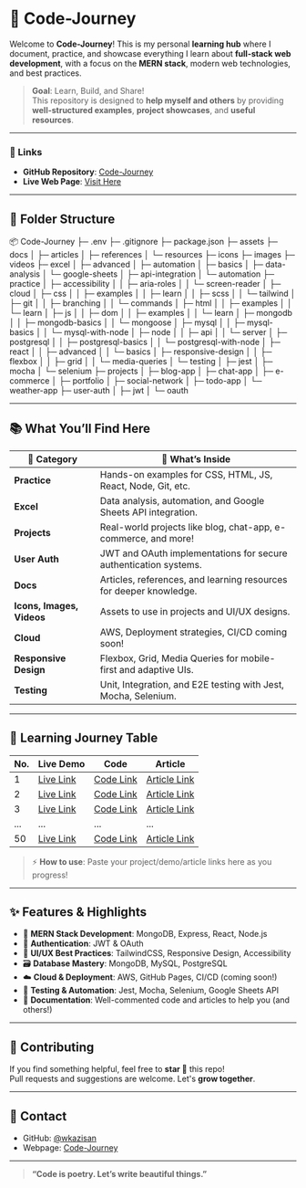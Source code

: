# 🚀 Code-Journey

Welcome to **Code-Journey**! This is my personal **learning hub** where I document, practice, and showcase everything I learn about **full-stack web development**, with a focus on the **MERN stack**, modern web technologies, and best practices.

> **Goal**: Learn, Build, and Share!  
> This repository is designed to **help myself and others** by providing **well-structured examples**, **project showcases**, and **useful resources**.

---

### 🔗 Links

- **GitHub Repository**: [Code-Journey](https://github.com/wkazisan/Code-Journey)  
- **Live Web Page**: [Visit Here](https://wkazisan.github.io/Code-Journey/)

---

## 📂 Folder Structure

📦 Code-Journey
├─ .env
├─ .gitignore
├─ package.json
├─ assets
├─ docs
│  ├─ articles
│  ├─ references
│  └─ resources
├─ icons
├─ images
├─ videos
├─ excel
│  ├─ advanced
│  ├─ automation
│  ├─ basics
│  ├─ data-analysis
│  └─ google-sheets
│     ├─ api-integration
│     └─ automation
├─ practice
│  ├─ accessibility
│  │  ├─ aria-roles
│  │  └─ screen-reader
│  ├─ cloud
│  ├─ css
│  │  ├─ examples
│  │  ├─ learn
│  │  ├─ scss
│  │  └─ tailwind
│  ├─ git
│  │  ├─ branching
│  │  └─ commands
│  ├─ html
│  │  ├─ examples
│  │  └─ learn
│  ├─ js
│  │  ├─ dom
│  │  ├─ examples
│  │  └─ learn
│  ├─ mongodb
│  │  ├─ mongodb-basics
│  │  └─ mongoose
│  ├─ mysql
│  │  ├─ mysql-basics
│  │  └─ mysql-with-node
│  ├─ node
│  │  ├─ api
│  │  └─ server
│  ├─ postgresql
│  │  ├─ postgresql-basics
│  │  └─ postgresql-with-node
│  ├─ react
│  │  ├─ advanced
│  │  └─ basics
│  ├─ responsive-design
│  │  ├─ flexbox
│  │  ├─ grid
│  │  └─ media-queries
│  └─ testing
│     ├─ jest
│     ├─ mocha
│     └─ selenium
├─ projects
│  ├─ blog-app
│  ├─ chat-app
│  ├─ e-commerce
│  ├─ portfolio
│  ├─ social-network
│  ├─ todo-app
│  └─ weather-app
├─ user-auth
│  ├─ jwt
│  └─ oauth

---

## 📚 What You’ll Find Here

| 📁 **Category**      | 📄 **What’s Inside**                                                 |
|----------------------|----------------------------------------------------------------------|
| **Practice**         | Hands-on examples for CSS, HTML, JS, React, Node, Git, etc.          |
| **Excel**            | Data analysis, automation, and Google Sheets API integration.        |
| **Projects**         | Real-world projects like blog, chat-app, e-commerce, and more!       |
| **User Auth**        | JWT and OAuth implementations for secure authentication systems.     |
| **Docs**             | Articles, references, and learning resources for deeper knowledge.   |
| **Icons, Images, Videos** | Assets to use in projects and UI/UX designs.                      |
| **Cloud**            | AWS, Deployment strategies, CI/CD coming soon!                       |
| **Responsive Design**| Flexbox, Grid, Media Queries for mobile-first and adaptive UIs.      |
| **Testing**          | Unit, Integration, and E2E testing with Jest, Mocha, Selenium.       |

---

## 📜 Learning Journey Table

| No. | Live Demo                              | Code                                     | Article                                   |
|-----|----------------------------------------|------------------------------------------|-------------------------------------------|
| 1   | [Live Link](#)                         | [Code Link](#)                           | [Article Link](#)                         |
| 2   | [Live Link](#)                         | [Code Link](#)                           | [Article Link](#)                         |
| 3   | [Live Link](#)                         | [Code Link](#)                           | [Article Link](#)                         |
| ... | ...                                    | ...                                      | ...                                       |
| 50  | [Live Link](#)                         | [Code Link](#)                           | [Article Link](#)                         |

> ⚡ **How to use**: Paste your project/demo/article links here as you progress!

---

## ✨ Features & Highlights

- 🚀 **MERN Stack Development**: MongoDB, Express, React, Node.js
- 🔐 **Authentication**: JWT & OAuth
- 🎨 **UI/UX Best Practices**: TailwindCSS, Responsive Design, Accessibility
- 🗃️ **Database Mastery**: MongoDB, MySQL, PostgreSQL
- ☁️ **Cloud & Deployment**: AWS, GitHub Pages, CI/CD (coming soon!)
- 🔧 **Testing & Automation**: Jest, Mocha, Selenium, Google Sheets API
- 📝 **Documentation**: Well-commented code and articles to help you (and others!)

---

## 📢 Contributing

If you find something helpful, feel free to **star 🌟** this repo!  
Pull requests and suggestions are welcome. Let's **grow together**.

---

## 📧 Contact

- GitHub: [@wkazisan](https://github.com/wkazisan)
- Webpage: [Code-Journey](https://wkazisan.github.io/Code-Journey/)

---

> **“Code is poetry. Let’s write beautiful things.”**
